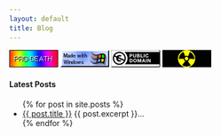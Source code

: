 ```yaml
---
layout: default
title: Blog
---
```


[![konko](/assets/images/konko.gif)]()
[![mww](/assets/images/made_with_windows.gif)]()
[![pd](/assets/images/publicdomain.gif)]()
[![raa](/assets/images/raa.gif)]()

<h4>Latest Posts</h4>
<ul>
  {% for post in site.posts %}
    <li>
      <a href="{{ post.url }}" class="blogtitle">{{ post.title }}</a>
    {{ post.excerpt }}...
    </li> 
  {% endfor %} 
</ul>